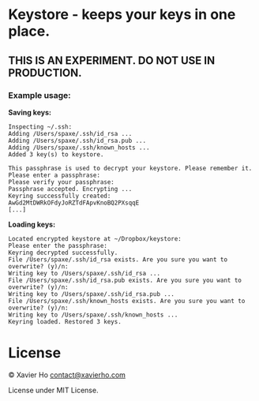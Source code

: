 # Keystore - keeps your keys in one place.

## THIS IS AN EXPERIMENT. DO NOT USE IN PRODUCTION.

### Example usage:

**Saving keys:**

    Inspecting ~/.ssh:
    Adding /Users/spaxe/.ssh/id_rsa ...
    Adding /Users/spaxe/.ssh/id_rsa.pub ...
    Adding /Users/spaxe/.ssh/known_hosts ...
    Added 3 key(s) to keystore.

    This passphrase is used to decrypt your keystore. Please remember it.
    Please enter a passphrase:
    Please verify your passphrase:
    Passphrase accepted. Encrypting ...
    Keyring successfully created:
    AwGd2MtDWRkOFdyJoRZTdFApvKnoBQ2PXsqqE
    [...]

**Loading keys:**

    Located encrypted keystore at ~/Dropbox/keystore:
    Please enter the passphrase:
    Keyring decrypted successfully.
    File /Users/spaxe/.ssh/id_rsa exists. Are you sure you want to overwrite? (y)/n:
    Writing key to /Users/spaxe/.ssh/id_rsa ...
    File /Users/spaxe/.ssh/id_rsa.pub exists. Are you sure you want to overwrite? (y)/n:
    Writing key to /Users/spaxe/.ssh/id_rsa.pub ...
    File /Users/spaxe/.ssh/known_hosts exists. Are you sure you want to overwrite? (y)/n:
    Writing key to /Users/spaxe/.ssh/known_hosts ...
    Keyring loaded. Restored 3 keys.

# License
© Xavier Ho <contact@xavierho.com>

License under MIT License.

